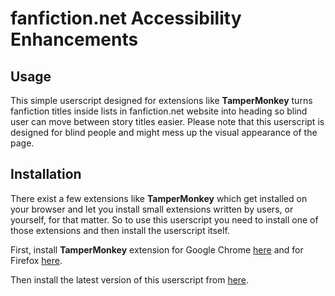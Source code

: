 # fanfiction.net Accessibility Enhancements #

## Usage ##

This simple userscript designed for extensions like **TamperMonkey** turns fanfiction titles inside lists in fanfiction.net website into heading so blind user can move between story titles easier. Please note that this userscript is designed for blind people and might mess up the visual appearance of the page.

## Installation ##

There exist a few extensions like **TamperMonkey** which get installed on your browser and let you install small extensions written by users, or yourself, for that matter. So to use this userscript you need to install one of those extensions and then install the userscript itself.

First, install **TamperMonkey** extension for Google Chrome [here](https://chrome.google.com/webstore/detail/tampermonkey/dhdgffkkebhmkfjojejmpbldmpobfkfo?hl=en) and for Firefox [here](https://addons.mozilla.org/en-US/firefox/addon/tampermonkey/).

Then install the latest version of this userscript from [here](https://github.com/MeisamAmini/wikipedia-link-remover/raw/main/wikipedia-link-remover.user.js).